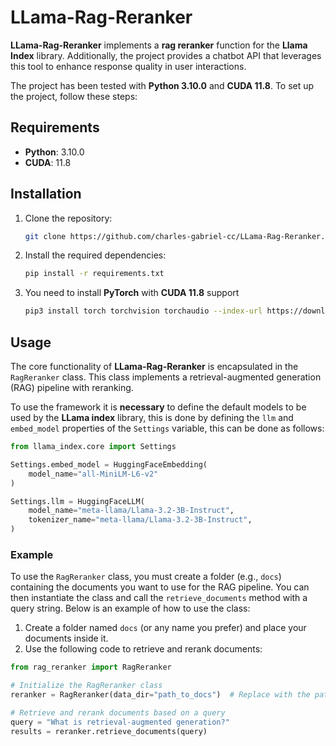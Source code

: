 # LLama-Rag-Reranker

**LLama-Rag-Reranker** implements a **rag reranker** function for the **Llama Index** library. Additionally, the project provides a chatbot API that leverages this tool to enhance response quality in user interactions.

The project has been tested with **Python 3.10.0** and **CUDA 11.8**. To set up the project, follow these steps:

## Requirements

- **Python**: 3.10.0
- **CUDA**: 11.8

## Installation

1. Clone the repository:
    ```bash
    git clone https://github.com/charles-gabriel-cc/LLama-Rag-Reranker.git
    ```

2. Install the required dependencies:
    ```bash
    pip install -r requirements.txt
    ```

3. You need to install **PyTorch** with **CUDA 11.8** support
    ```bash
    pip3 install torch torchvision torchaudio --index-url https://download.pytorch.org/whl/cu118
    ```

## Usage

The core functionality of **LLama-Rag-Reranker** is encapsulated in the `RagReranker` class. This class implements a retrieval-augmented generation (RAG) pipeline with reranking.

To use the framework it is **necessary** to define the default models to be used by the **LLama index** library, this is done by defining the `llm` and `embed_model` properties of the `Settings` variable, this can be done as follows:

```python
from llama_index.core import Settings

Settings.embed_model = HuggingFaceEmbedding(
    model_name="all-MiniLM-L6-v2"
)

Settings.llm = HuggingFaceLLM(
    model_name="meta-llama/Llama-3.2-3B-Instruct",
    tokenizer_name="meta-llama/Llama-3.2-3B-Instruct",
)
```

### Example

To use the `RagReranker` class, you must create a folder (e.g., `docs`) containing the documents you want to use for the RAG pipeline. You can then instantiate the class and call the `retrieve_documents` method with a query string. Below is an example of how to use the class:

1. Create a folder named `docs` (or any name you prefer) and place your documents inside it.
2. Use the following code to retrieve and rerank documents:

```python
from rag_reranker import RagReranker

# Initialize the RagReranker class
reranker = RagReranker(data_dir="path_to_docs")  # Replace with the path to your folder

# Retrieve and rerank documents based on a query
query = "What is retrieval-augmented generation?"
results = reranker.retrieve_documents(query)
```